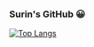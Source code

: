### Surin's GitHub 😀

[![Top Langs](https://github-readme-stats.vercel.app/api/top-langs/?username=SurinSeong)](https://github.com/깃허브아이디/github-readme-stats)

